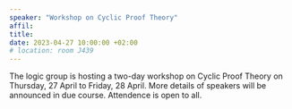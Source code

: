 ```yaml
---
speaker: "Workshop on Cyclic Proof Theory"
affil: 
title: 
date: 2023-04-27 10:00:00 +02:00
# location: room J439
---
```

The logic group is hosting a two-day workshop on Cyclic Proof Theory on Thursday, 27 April to Friday, 28 April.
More details of speakers will be announced in due course.
Attendence is open to all.
